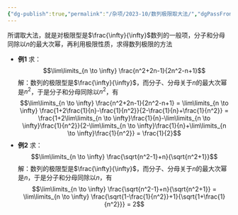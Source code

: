 ```yaml
---
{"dg-publish":true,"permalink":"/杂项/2023-10/数列极限取大法/","dgPassFrontmatter":true}
---
```


所谓取大法，就是对极限型是$\frac{\infty}{\infty}$数列的一般项，分子和分母同除以$n$的最大次幂，再利用极限性质，求得数列极限的方法
- **例1**
	求：
	$$\lim\limits_{n \to \infty} \frac{n^2+2n-1}{2n^2-n+1}$$
	解：数列的极限型是$\frac{\infty}{\infty}$，而分子、分母关于$n$的最大次幂是$n^2$，于是分子和分母同除以$n^2$，有
	$$\lim\limits_{n \to \infty} \frac{n^2+2n-1}{2n^2-n+1} = 
	\lim\limits_{n \to \infty} \frac{1+2\frac{1}{n}-\frac{1}{n^2}}{2-\frac{1}{n}+\frac{1}{n^2}} = 
	\frac{1+2\lim\limits_{n \to \infty}\frac{1}{n}-\lim\limits_{n \to \infty}\frac{1}{n^2}}{2-\lim\limits_{n \to \infty}\frac{1}{n}+\lim\limits_{n \to \infty}\frac{1}{n^2}} = \frac{1}{2}$$
- **例2**
	求：
	$$\lim\limits_{n \to \infty} \frac{\sqrt{n^2-1}+n}{\sqrt{n^2+1}}$$
	解：数列的极限型是$\frac{\infty}{\infty}$，而分子、分母关于$n$的最大次幂是$n$，于是分子和分母同除以$n$，有
	$$\lim\limits_{n \to \infty} \frac{\sqrt{n^2-1}+n}{\sqrt{n^2+1}} = 
	\lim\limits_{n \to \infty} \frac{\sqrt{1-\frac{1}{n^2}}+1}{\sqrt{1+\frac{1}{n^2}}} = 2$$